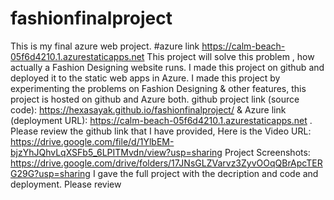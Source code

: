 # fashionfinalproject
This is my final azure web project.
#azure link https://calm-beach-05f6d4210.1.azurestaticapps.net
This project will solve this problem , how actually a Fashion Designing website runs. I made this project on github and deployed it to the static web apps in Azure. I made this project by experimenting the problems on Fashion Designing & other features, this project is hosted on github and Azure both. github project link (source code): https://hexasayak.github.io/fashionfinalproject/ & Azure link (deployment URL): https://calm-beach-05f6d4210.1.azurestaticapps.net . Please review the github link that I have provided,
Here is the Video URL: https://drive.google.com/file/d/1YlbEM-bjzYhJQhvLqXSFb5_6LPITMvdn/view?usp=sharing
Project Screenshots: https://drive.google.com/drive/folders/17JNsGLZVarvz3ZyvOOqQBrApcTERG29G?usp=sharing
I gave the full project with the decription and code and deployment. Please review
